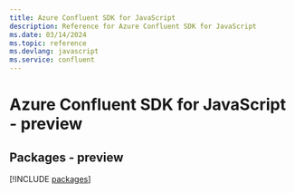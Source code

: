 ```yaml
---
title: Azure Confluent SDK for JavaScript
description: Reference for Azure Confluent SDK for JavaScript
ms.date: 03/14/2024
ms.topic: reference
ms.devlang: javascript
ms.service: confluent
---
```

# Azure Confluent SDK for JavaScript - preview
## Packages - preview
[!INCLUDE [packages](confluent-index.md)]
